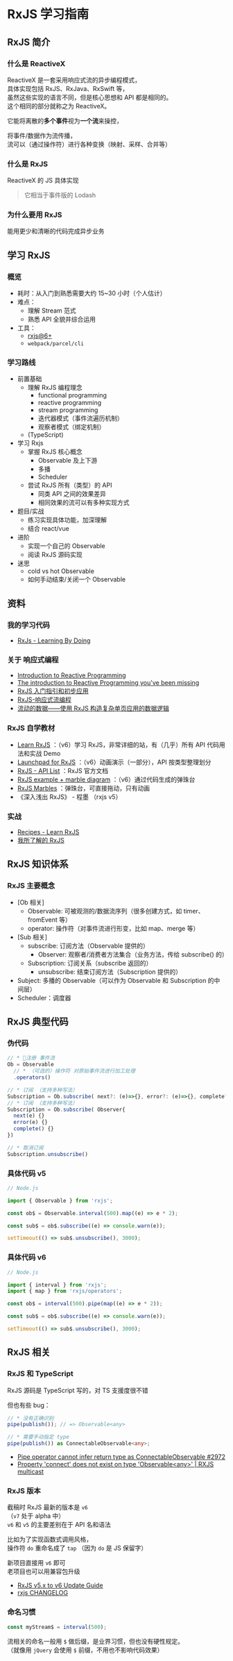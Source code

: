 # RxJS 学习指南

## RxJS 简介

### 什么是 ReactiveX

ReactiveX 是一套采用响应式流的异步编程模式，  
具体实现包括 RxJS、RxJava、RxSwift 等，  
虽然这些实现的语言不同，但是核心思想和 API 都是相同的。  
这个相同的部分就称之为 ReactiveX。

它能将离散的**多个事件**视为**一个流**来操控，

将事件/数据作为流传播，  
流可以（通过操作符）进行各种变换（映射、采样、合并等）

### 什么是 RxJS

ReactiveX 的 JS 具体实现

> 它相当于事件版的 Lodash

### 为什么要用 RxJS

能用更少和清晰的代码完成异步业务

## 学习 RxJS

### 概览

- 耗时：从入门到熟悉需要大约 15~30 小时（个人估计）
- 难点：
  - 理解 Stream 范式
  - 熟悉 API 全貌并综合运用
- 工具：
  - [rxjs@6+](https://www.npmjs.com/package/rxjs)
  - `webpack/parcel/cli`

### 学习路线

- 前置基础
  - 理解 RxJS 编程理念
    - functional programming
    - reactive programming
    - stream programming
    - 迭代器模式（事件流遍历机制）
    - 观察者模式（绑定机制）
  - (TypeScript)
- 学习 Rxjs
  - 掌握 RxJS 核心概念
    - Observable 及上下游
    - 多播
    - Scheduler
  - 尝试 RxJS 所有（类型）的 API
    - 同类 API 之间的效果差异
    - 相同效果的流可以有多种实现方式
- 题目/实战
  - 练习实现具体功能，加深理解
  - 结合 react/vue
- 进阶
  - 实现一个自己的 Observable
  - 阅读 RxJS 源码实现
- 迷思
  - cold vs hot Observable
  - 如何手动结束/关闭一个 Observable

## 资料

### 我的学习代码

- [RxJs - Learning By Doing](https://github.com/seognil-study/learning-by-doing/tree/master/rxjs)

### 关于 响应式编程

- [Introduction to Reactive Programming](https://egghead.io/courses/introduction-to-reactive-programming)
- [The introduction to Reactive Programming you've been missing](https://gist.github.com/staltz/868e7e9bc2a7b8c1f754)
- [RxJS 入门指引和初步应用](https://zhuanlan.zhihu.com/p/25383159)
- [RxJS-响应式流编程](http://blueskyawen.com/2017/12/24/rxjs/)
- [流动的数据——使用 RxJS 构造复杂单页应用的数据逻辑](https://github.com/xufei/blog/issues/38)
  <!-- https://blog.angularindepth.com/rxjs-in-practice-86cc133b7d42 -->

### RxJS 自学教材

- [Learn RxJS](https://www.learnrxjs.io/) ：（v6）学习 RxJS，非常详细的站，有（几乎）所有 API 代码用法和实战 Demo
- [Launchpad for RxJS](https://reactive.how/rxjs/) ：（v6）动画演示（一部分），API 按类型整理划分
- [RxJS - API List](https://rxjs.dev/api) ：RxJS 官方文档
- [RxJS example + marble diagram](https://thinkrx.io/rxjs/interval/) ：（v6）通过代码生成的弹珠台
- [RxJS Marbles](https://rxmarbles.com/) ：弹珠台，可直接拖动，只有动画
- 《深入浅出 RxJS》 - 程墨 （rxjs v5）

### 实战

- [Recipes - Learn RxJS](https://www.learnrxjs.io/recipes/)
- [我所了解的 RxJS](https://juejin.im/post/5ca56f42f265da30982748e6#heading-13)
  <!-- https://www.sitepoint.com/rxjs-functions-with-examples/ -->
  <!-- https://angularfirebase.com/lessons/rxjs-quickstart-with-20-examples/ -->

## RxJS 知识体系

### RxJS 主要概念

- [Ob 相关]
  - Observable: 可被观测的/数据流序列（很多创建方式，如 timer、fromEvent 等）
  - operator: 操作符（对事件流进行形变，比如 map、merge 等）
- [Sub 相关]
  - subscribe: 订阅方法（Observable 提供的）
    - Observer: 观察者/消费者方法集合（业务方法，传给 subscribe() 的）
  - Subscription: 订阅关系（subscribe 返回的）
    - unsubscribe: 结束订阅方法（Subscription 提供的）
- Subject: 多播的 Observable（可以作为 Observable 和 Subscription 的中间层）
- Scheduler：调度器

## RxJS 典型代码

### 伪代码

```javascript
// * 注册 事件流
Ob = Observable
  // * （可选的）操作符 对原始事件流进行加工处理
  .operators()

// * 订阅 （支持多种写法）
Subscription = Ob.subscribe( next?: (e)=>{}, error?: (e)=>{}, complete?: ()=>{} )
// * 订阅 （支持多种写法）
Subscription = Ob.subscribe( Observer{
  next(e) {}
  error(e) {}
  complete() {}
})

// * 取消订阅
Subscription.unsubscribe()
```

### 具体代码 v5

```javascript
// Node.js

import { Observable } from 'rxjs';

const ob$ = Observable.interval(500).map((e) => e * 2);

const sub$ = ob$.subscribe((e) => console.warn(e));

setTimeout(() => sub$.unsubscribe(), 3000);
```

### 具体代码 v6

```javascript
// Node.js

import { interval } from 'rxjs';
import { map } from 'rxjs/operators';

const ob$ = interval(500).pipe(map((e) => e * 2));

const sub$ = ob$.subscribe((e) => console.warn(e));

setTimeout(() => sub$.unsubscribe(), 3000);
```

## RxJS 相关

### RxJS 和 TypeScript

RxJS 源码是 TypeScript 写的，对 TS 支援度很不错

但也有些 bug：

```typescript
// * 没有正确识别
pipe(publish()); // => Observable<any>

// * 需要手动指定 type
pipe(publish()) as ConnectableObservable<any>;
```

- [Pipe operator cannot infer return type as ConnectableObservable #2972](https://github.com/ReactiveX/rxjs/issues/2972)
- [Property 'connect' does not exist on type 'Observable\<any\>' | RXJS multicast](https://stackoverflow.com/questions/54265143/property-connect-does-not-exist-on-type-observableany-rxjs-multicast)

### RxJS 版本

截稿时 RxJS 最新的版本是 `v6`  
（`v7` 处于 alpha 中）  
`v6` 和 `v5` 的主要差别在于 API 名和语法

比如为了实现函数式调用风格，  
操作符 `do` 重命名成了 `tap` （因为 `do` 是 JS 保留字）

新项目直接用 `v6` 即可  
老项目也可以用兼容包升级

- [RxJS v5.x to v6 Update Guide](https://rxjs-dev.firebaseapp.com/guide/v6/migration)
- [rxjs CHANGELOG](https://github.com/ReactiveX/rxjs/blob/master/CHANGELOG.md)

### 命名习惯

```javascript
const myStream$ = interval(500);
```

流相关的命名一般用 `$` 做后缀，是业界习惯，但也没有硬性规定。  
（就像用 `jQuery` 会使用 `$` 前缀，不用也不影响代码效果）
